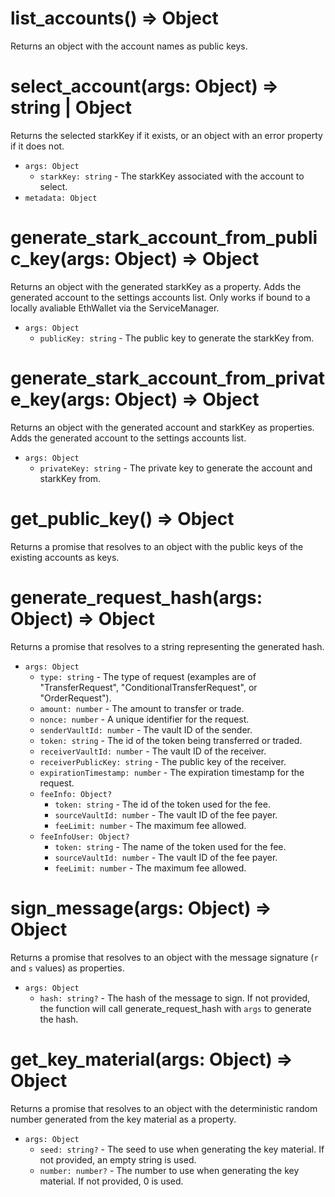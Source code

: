 # list_accounts() => Object
Returns an object with the account names as public keys.

# select_account(args: Object) => string | Object
Returns the selected starkKey if it exists, or an object with an error property if it does not.

* `args: Object`
  * `starkKey: string` - The starkKey associated with the account to select.
* `metadata: Object`

# generate_stark_account_from_public_key(args: Object) => Object
Returns an object with the generated starkKey as a property. Adds the generated account to the settings accounts list. Only works if bound to a locally avaliable EthWallet via the ServiceManager.

* `args: Object`
  * `publicKey: string` - The public key to generate the starkKey from.


# generate_stark_account_from_private_key(args: Object) => Object
Returns an object with the generated account and starkKey as properties. Adds the generated account to the settings accounts list. 

* `args: Object`
  * `privateKey: string` - The private key to generate the account and starkKey from.


# get_public_key() => Object
Returns a promise that resolves to an object with the public keys of the existing accounts as keys.

# generate_request_hash(args: Object)  => Object
Returns a promise that resolves to a string representing the generated hash.

* `args: Object`
  * `type: string` - The type of request (examples are of "TransferRequest", "ConditionalTransferRequest", or "OrderRequest").
  * `amount: number` - The amount to transfer or trade.
  * `nonce: number` - A unique identifier for the request.
  * `senderVaultId: number` - The vault ID of the sender.
  * `token: string` - The id of the token being transferred or traded.
  * `receiverVaultId: number` - The vault ID of the receiver.
  * `receiverPublicKey: string` - The public key of the receiver.
  * `expirationTimestamp: number` - The expiration timestamp for the request.
  * `feeInfo: Object?`
    * `token: string` - The id of the token used for the fee.
    * `sourceVaultId: number` - The vault ID of the fee payer.
    * `feeLimit: number` - The maximum fee allowed.
  * `feeInfoUser: Object?`
    * `token: string` - The name of the token used for the fee.
    * `sourceVaultId: number` - The vault ID of the fee payer.
    * `feeLimit: number` - The maximum fee allowed.

# sign_message(args: Object) => Object
Returns a promise that resolves to an object with the message signature (`r` and `s` values) as properties.

* `args: Object`
  * `hash: string?` - The hash of the message to sign. If not provided, the function will call generate_request_hash with `args` to generate the hash.

# get_key_material(args: Object) => Object
Returns a promise that resolves to an object with the deterministic random number generated from the key material as a property.

* `args: Object`
  * `seed: string?` - The seed to use when generating the key material. If not provided, an empty string is used.
  * `number: number?` - The number to use when generating the key material. If not provided, 0 is used.